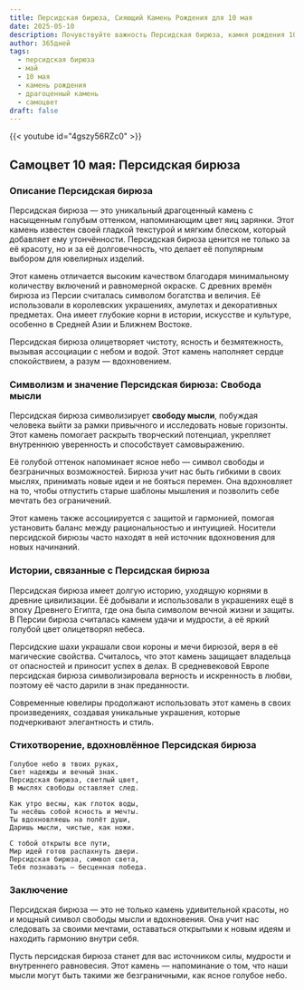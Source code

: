 ```yaml
---
title: Персидская бирюза, Сияющий Камень Рождения для 10 мая
date: 2025-05-10
description: Почувствуйте важность Персидская бирюза, камня рождения 10 мая, который символизирует Свобода мысли. Пусть его красота и значение осветят ваш день.
author: 365дней
tags:
  - персидская бирюза
  - май
  - 10 мая
  - камень рождения
  - драгоценный камень
  - самоцвет
draft: false
---
```


{{< youtube id="4gszy56RZc0" >}}

## Самоцвет 10 мая: Персидская бирюза

### Описание Персидская бирюза

Персидская бирюза — это уникальный драгоценный камень с насыщенным голубым оттенком, напоминающим цвет яиц зарянки. Этот камень известен своей гладкой текстурой и мягким блеском, который добавляет ему утончённости. Персидская бирюза ценится не только за её красоту, но и за её долговечность, что делает её популярным выбором для ювелирных изделий.

Этот камень отличается высоким качеством благодаря минимальному количеству включений и равномерной окраске. С древних времён бирюза из Персии считалась символом богатства и величия. Её использовали в королевских украшениях, амулетах и декоративных предметах. Она имеет глубокие корни в истории, искусстве и культуре, особенно в Средней Азии и Ближнем Востоке.

Персидская бирюза олицетворяет чистоту, ясность и безмятежность, вызывая ассоциации с небом и водой. Этот камень наполняет сердце спокойствием, а разум — вдохновением.

### Символизм и значение Персидская бирюза: Свобода мысли

Персидская бирюза символизирует **свободу мысли**, побуждая человека выйти за рамки привычного и исследовать новые горизонты. Этот камень помогает раскрыть творческий потенциал, укрепляет внутреннюю уверенность и способствует самовыражению.

Её голубой оттенок напоминает ясное небо — символ свободы и безграничных возможностей. Бирюза учит нас быть гибкими в своих мыслях, принимать новые идеи и не бояться перемен. Она вдохновляет на то, чтобы отпустить старые шаблоны мышления и позволить себе мечтать без ограничений.

Этот камень также ассоциируется с защитой и гармонией, помогая установить баланс между рациональностью и интуицией. Носители персидской бирюзы часто находят в ней источник вдохновения для новых начинаний.

### Истории, связанные с Персидская бирюза

Персидская бирюза имеет долгую историю, уходящую корнями в древние цивилизации. Её добывали и использовали в украшениях ещё в эпоху Древнего Египта, где она была символом вечной жизни и защиты. В Персии бирюза считалась камнем удачи и мудрости, а её яркий голубой цвет олицетворял небеса.

Персидские шахи украшали свои короны и мечи бирюзой, веря в её магические свойства. Считалось, что этот камень защищает владельца от опасностей и приносит успех в делах. В средневековой Европе персидская бирюза символизировала верность и искренность в любви, поэтому её часто дарили в знак преданности.

Современные ювелиры продолжают использовать этот камень в своих произведениях, создавая уникальные украшения, которые подчеркивают элегантность и стиль.

### Стихотворение, вдохновлённое Персидская бирюза

```
Голубое небо в твоих руках,  
Свет надежды и вечный знак.  
Персидская бирюза, светлый цвет,  
В мыслях свободы оставляет след.  

Как утро весны, как глоток воды,  
Ты несёшь собой ясность и мечты.  
Ты вдохновляешь на полёт души,  
Даришь мысли, чистые, как ножи.  

С тобой открыты все пути,  
Мир идей готов распахнуть двери.  
Персидская бирюза, символ света,  
Тебя познавать — бесценная победа.
```

### Заключение

Персидская бирюза — это не только камень удивительной красоты, но и мощный символ свободы мысли и вдохновения. Она учит нас следовать за своими мечтами, оставаться открытыми к новым идеям и находить гармонию внутри себя.

Пусть персидская бирюза станет для вас источником силы, мудрости и внутреннего равновесия. Этот камень — напоминание о том, что наши мысли могут быть такими же безграничными, как ясное голубое небо.
